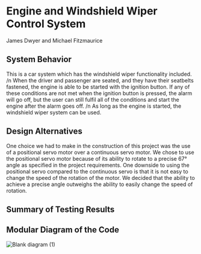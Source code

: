 # Engine and Windshield Wiper Control System
James Dwyer and Michael Fitzmaurice

## System Behavior
This is a car system which has the windshield wiper functionality included. /n
When the driver and passenger are seated, and they have their seatbelts fastened, the engine is able to be started with the ignition button. If any of these conditions are not met when the ignition button is pressed, the alarm will go off, but the user can still fulfil all of the conditions and start the engine after the alarm goes off. /n
As long as the engine is started, the windshield wiper system can be used.

## Design Alternatives
One choice we had to make in the construction of this project was the use of a positional servo motor over a continuous servo motor. We chose to use the positional servo motor because of its ability to rotate to a precise 67° angle as specified in the project requirements. One downside to using the positional servo compared to the continuous servo is that it is not easy to change the speed of the rotation of the motor. We decided that the ability to achieve a precise angle outweighs the ability to easily change the speed of rotation.

## Summary of Testing Results

## Modular Diagram of the Code
![Blank diagram (1)](https://github.com/user-attachments/assets/69c243e4-1b90-4d63-b989-ea2e3d67886c)
